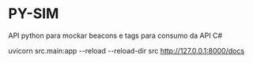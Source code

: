 # PY-SIM
API python para mockar beacons e tags para consumo da API C#

uvicorn src.main:app --reload --reload-dir src
http://127.0.0.1:8000/docs